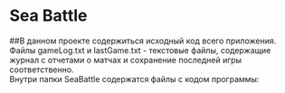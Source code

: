 # Sea Battle
##В данном проекте содержиться исходный код всего приложения.
Файлы gameLog.txt и lastGame.txt - текстовые файлы, содержащие журнал с отчетами о матчах и сохранение последней игры соответственно.  
Внутри папки SeaBattle содержатся файлы с кодом программы:

